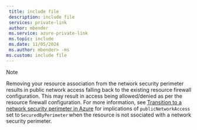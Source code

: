 ```yaml
---
 title: include file
 description: include file
 services: private-link
 author: mbender
 ms.service: azure-private-link
 ms.topic: include
 ms.date: 11/05/2024
 ms.author: mbender> -ms
ms.custom: include file
---
```


> [!NOTE]
> Removing your resource association from the network security perimeter results in public network access falling back to the existing resource firewall configuration. This may result in access being allowed/denied as per the resource firewall configuration. For more information, see [Transition to a network security perimeter in Azure](../../azure-docs-pr/articles/private-link/network-security-perimeter-transition.md#impact-on-public-private-trusted-and-perimeter-access) for implications of `publicNetworkAccess` set to `SecuredByPerimeter` when the resource is not ssociated with a network security perimeter.